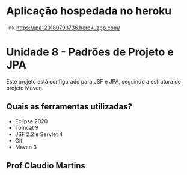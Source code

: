 # Aplicação hospedada no heroku 
link https://jpa-20180793736.herokuapp.com/

# Unidade 8 - Padrões de Projeto e JPA

Este projeto está configurado para JSF e JPA, seguindo a estrutura de projeto Maven.

## Quais as ferramentas utilizadas?
 * Eclipse 2020
 * Tomcat 9
 * JSF 2.2 e Servlet 4
 * Git 
 * Maven 3
 
## Prof Claudio Martins